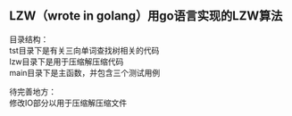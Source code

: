 LZW（wrote in golang）用go语言实现的LZW算法
----------

目录结构：  
tst目录下是有关三向单词查找树相关的代码   
lzw目录下是用于压缩解压缩代码    
main目录下是主函数，并包含三个测试用例   

待完善地方：   
修改IO部分以用于压缩解压缩文件


